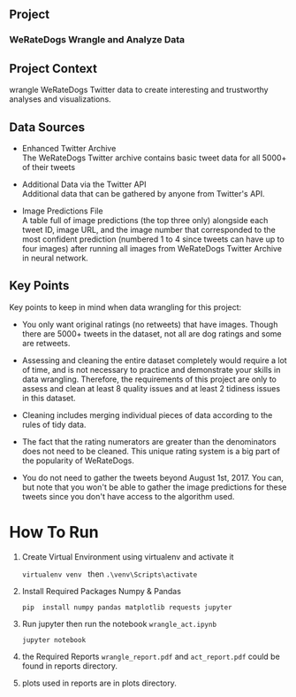 ## Project 
### WeRateDogs Wrangle and Analyze Data

## Project Context
wrangle WeRateDogs Twitter data to create interesting and trustworthy analyses and visualizations. 

## Data Sources
- Enhanced Twitter Archive \
The WeRateDogs Twitter archive contains basic tweet data for all 5000+ of their tweets

- Additional Data via the Twitter API \
Additional data that can be gathered by anyone from Twitter's API.

- Image Predictions File \
A table full of image predictions (the top three only) alongside each tweet ID, image URL, and the image number that corresponded to the most confident prediction (numbered 1 to 4 since tweets can have up to four images) after running all images from WeRateDogs Twitter Archive in neural network.

## Key Points

Key points to keep in mind when data wrangling for this project:

- You only want original ratings (no retweets) that have images. Though there are 5000+ tweets in the dataset, not all are dog ratings and some are retweets.

- Assessing and cleaning the entire dataset completely would require a lot of time, and is not necessary to practice and demonstrate your skills in data wrangling. Therefore, the requirements of this project are only to assess and clean at least 8 quality issues and at least 2 tidiness issues in this dataset.

- Cleaning includes merging individual pieces of data according to the rules of tidy data.

- The fact that the rating numerators are greater than the denominators does not need to be cleaned. This unique rating system is a big part of the popularity of WeRateDogs.

- You do not need to gather the tweets beyond August 1st, 2017. You can, but note that you won't be able to gather the image predictions for these tweets since you don't have access to the algorithm used.

# How To Run

1. Create Virtual Environment using virtualenv and activate it

    ``
    virtualenv venv 
    ``
    then
    ``
    .\venv\Scripts\activate
    ``

2. Install Required Packages Numpy & Pandas

    ``pip  install numpy pandas matplotlib requests jupyter``

3. Run jupyter then run the notebook `` wrangle_act.ipynb ``

    ``jupyter notebook``

4. the Required Reports ``wrangle_report.pdf`` and ``act_report.pdf`` could be found in reports directory.

5. plots used in reports are in plots directory.
